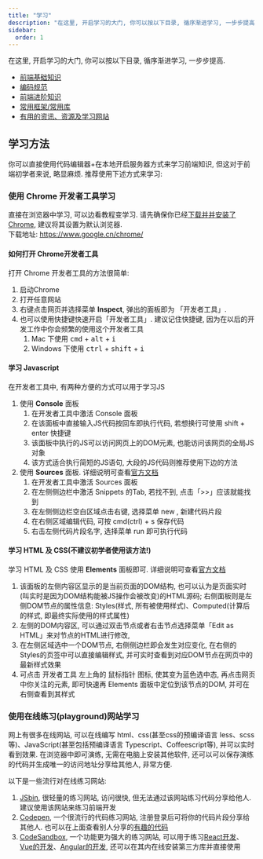 ```yaml
---
title: "学习"
description: "在这里, 开启学习的大门, 你可以按以下目录, 循序渐进学习, 一步步提高."
sidebar:
  order: 1
---
```


在这里, 开启学习的大门, 你可以按以下目录, 循序渐进学习, 一步步提高.

- [前端基础知识](./learning/basic)
- [编码规范](./learning/guideline)
- [前端进阶知识](./learning/pro)
- [常用框架/常用库](./learning/frameworks)
- [有用的资讯、资源及学习网站](./learning/resource)

## 学习方法
你可以直接使用代码编辑器+在本地开启服务器方式来学习前端知识, 但这对于前端初学者来说, 略显麻烦. 推荐使用下述方式来学习:

### 使用 Chrome 开发者工具学习
直接在浏览器中学习, 可以边看教程变学习. 请先确保你已经[下载并并安装了Chrome](https://www.google.cn/chrome/), 建议将其设置为默认浏览器.   
下载地址: <https://www.google.cn/chrome/>

#### 如何打开 Chrome开发者工具
打开 Chrome 开发者工具的方法很简单:
1. 启动Chrome
2. 打开任意网站
3. 右键点击网页并选择菜单 **Inspect**, 弹出的面板即为 「开发者工具」.
4. 也可以使用快捷键快速开启「开发者工具」. 建议记住快捷键, 因为在以后的开发工作中你会频繁的使用这个开发者工具
   1. Mac 下使用 <kbd>cmd</kbd> + <kbd>alt</kbd> + <kbd>i</kbd>
   2. Windows 下使用 <kbd>ctrl</kbd> + <kbd>shift</kbd> + <kbd>i</kbd>

#### 学习 Javascript
在开发者工具中, 有两种方便的方式可以用于学习JS
1. 使用 **Console** 面板
   1. 在开发者工具中激活 Console 面板
   2. 在该面板中直接输入JS代码按回车即执行代码, 若想换行可使用 shift + enter 快捷键
   3. 该面板中执行的JS可以访问网页上的DOM元素, 也能访问该网页的全局JS对象
   4. 该方式适合执行简短的JS语句, 大段的JS代码则推荐使用下边的方法
2. 使用 **Sources** 面板. 详细说明可查看[官方文档](https://developers.google.cn/web/tools/chrome-devtools/javascript/snippets)
   1. 在开发者工具中激活 Sources 面板
   2. 在左侧侧边栏中激活 Snippets 的Tab, 若找不到, 点击「>>」应该就能找到
   3. 在左侧侧边栏空白区域点击右键, 选择菜单 new , 新建代码片段
   4. 在右侧区域编辑代码, 可按 cmd(ctrl) + s 保存代码
   5. 右击左侧代码片段名字, 选择菜单 run 即可执行代码

#### 学习 HTML 及 CSS(不建议初学者使用该方法!)
学习 HTML 及 CSS 使用 **Elements** 面板即可. 详细说明可查看[官方文档](https://developers.google.cn/web/tools/chrome-devtools/css)
1. 该面板的左侧内容区显示的是当前页面的DOM结构, 也可以认为是页面实时(叫实时是因为DOM结构能被JS操作会被改变)的HTML源码; 右侧面板则是左侧DOM节点的属性信息: Styles(样式, 所有被使用样式)、Computed(计算后的样式, 即最终实际使用的样式属性)
2. 左侧的DOM内容区, 可以通过双击节点或者右击节点选择菜单「Edit as HTML」来对节点的HTML进行修改, 
3. 在左侧区域选中一个DOM节点, 右侧侧边栏即会发生对应变化, 在右侧的Styles的页签中可以直接编辑样式, 并可实时查看到对应DOM节点在网页中的最新样式效果
4. 可点击 开发者工具 左上角的 鼠标指针 图标, 使其变为蓝色选中态, 再点击网页中你关注的元素, 即可快速再 Elements 面板中定位到该节点的DOM, 并可在右侧查看到其样式


### 使用在线练习(playground)网站学习
网上有很多在线网站, 可以在线编写 html、css(甚至css的预编译语言 less、scss等)、JavaScript(甚至包括预编译语言 Typescript、Coffeescript等), 并可以实时看到效果. 在浏览器中即可演练, 无需在电脑上安装其他软件, 还可以可以保存演练的代码并生成唯一的访问地址分享给其他人, 非常方便.

以下是一些流行对在线练习网站:
1. [JSbin](http://jsbin.com/?html,css,js,output), 很轻量的练习网站, 访问很快, 但无法通过该网站练习代码分享给他人. 建议使用该网站来练习前端开发
2. [Codepen](https://codepen.io/pen/), 一个很流行的代码练习网站, 注册登录后可将你的代码片段分享给其他人. 也可以在上面查看别人分享的[有趣的代码](https://codepen.io/popular/pens/)
3. [CodeSandbox](https://codesandbox.io/s/vanilla), 一个功能更为强大的练习网站, 可以用于练习[React开发](https://codesandbox.io/s/new)、[Vue的开发](https://codesandbox.io/s/vue)、[Angular的开发](https://codesandbox.io/s/angular), 还可以在其内在线安装第三方库并直接使用
